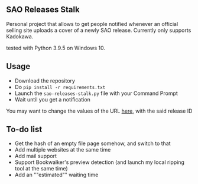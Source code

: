 
## SAO Releases Stalk

Personal project that allows to get people notified whenever an official selling site uploads a cover of a newly SAO release. Currently only supports Kadokawa.

tested with Python 3.9.5 on Windows 10.



## Usage
- Download the repository
- Do `pip install -r requirements.txt`
- Launch the `sao-releases-stalk.py` file with your Command Prompt
- Wait until you get a notification

You may want to change the values of the URL [here](https://github.com/CeIest/SAO-Releases-Stalk/blob/main/sao-releases-stalk.py#L8), with the said release ID


## To-do list
- Get the hash of an empty file page somehow, and switch to that
- Add multiple websites at the same time
- Add mail support
- Support Bookwalker's preview detection (and launch my local ripping tool at the same time)
- Add an ""estimated"" waiting time
